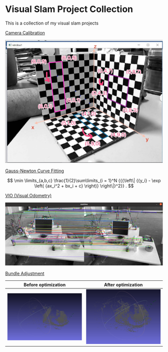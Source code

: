 # Visual Slam Project Collection

This is a collection of my visual slam projects

[Camera Calibration](CameraCalibration/README.md)

<img src="./CameraCalibration/demo.jpg" style="zoom:50%;" />

[Gauss-Newton Curve Fitting](GaussNewton/README.md)


$$
\min \limits_{a,b,c} \frac{1}{2}\sum\limits_{i = 1}^N {{{\left\| {{y_i} - \exp \left( {ax_i^2 + bx_i + c} \right)} \right\|}^2}} .
$$

[VIO (Visual Odometry)](VIO/README.md)

![](./VIO/matches.png)

[Bundle Adjustment](BundleAdjustment/README.md)

| Before optimization              | After optimization                |
|----------------------------------| --------------------------------- |
| ![](BundleAdjustment/before.png) | ![](BundleAdjustment/after.png) |

## 